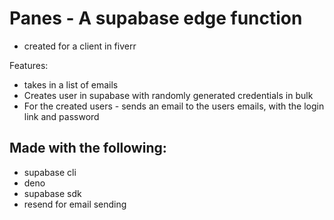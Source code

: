 # Panes - A supabase edge function

- created for a client in fiverr


Features:
- takes in a list of emails
- Creates user in supabase with randomly generated credentials in bulk
- For the created users - sends an email to the users emails, with the login link and password


## Made with the following:

- supabase cli
- deno
- supabase sdk
- resend for email sending
